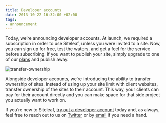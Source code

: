 ```yaml
---
title: Developer accounts
date: 2013-10-22 16:32:00 +02:00
tags:
- announcement
---
```


Today, we’re announcing developer accounts. At launch, we required a subscription in order to use Siteleaf, unless you were invited to a site. Now, you can sign up for free, test the waters, and get a feel for the service before subscribing. If you want to publish your site, simply upgrade to one of our [plans](/plans) and publish away.


![transfer-ownership](/uploads/developer-accounts-transfer-ownership.jpg) 

Alongside developer accounts, we’re introducing the ability to transfer ownership of sites. Instead of using up your site limit with client websites, transfer ownership of the sites to their account. This way, your clients can pay for their account directly and you can make space for that side project you actually want to work on.

If you’re new to Siteleaf, [try out a developer account](https://manage.siteleaf.com/signup?plan=developer) today and, as always, feel free to reach out to us on [Twitter](http://twitter.com/siteleaf) or by [email](mailto:team@siteleaf.com) if you need a hand.
